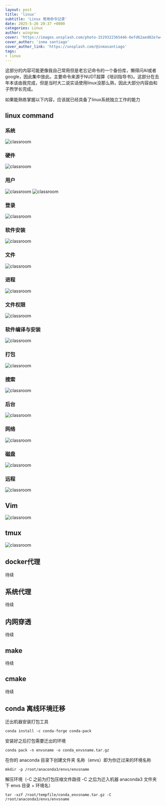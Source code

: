 ```yaml
---
layout: post
title: 'linux'
subtitle: 'Linux 常用命令记录'
date: 2025-5-26 20:37 +0800
categories: Linux
author: wingrew
cover: 'https://images.unsplash.com/photo-1529322365446-6efd62aed02e?w=1600&q=900'
cover_author: 'inma santiago'
cover_author_link: 'https://unsplash.com/@inmasantiago'
tags: 
- linux   
---
```


这部分的内容可能更像我自己常用但是老忘记命令的一个备份库，懒得问AI或者google，因此集中放此。主要命令来源于NUDT超算《培训指导书》。这部分在去年本该由我完成，但是当时大二说实话使用linux没那么熟，因此大部分内容由和子煦学长完成。

如果能熟练掌握以下内容，应该就已经具备了linux系统独立工作的能力

## linux command

### 系统
![classroom](https://raw.githubusercontent.com/wingrew/wingrew.github.io/main/docs/_posts/Linux/系统.png)

### 硬件
![classroom](https://raw.githubusercontent.com/wingrew/wingrew.github.io/main/docs/_posts/Linux/硬件.png)

### 用户

![classroom](https://raw.githubusercontent.com/wingrew/wingrew.github.io/main/docs/_posts/Linux/用户.png)
![classroom](https://raw.githubusercontent.com/wingrew/wingrew.github.io/main/docs/_posts/Linux/免密.png)

### 登录

![classroom](https://raw.githubusercontent.com/wingrew/wingrew.github.io/main/docs/_posts/Linux/登录.png)


### 软件安装

![classroom](https://raw.githubusercontent.com/wingrew/wingrew.github.io/main/docs/_posts/Linux/软件安装.png)

### 文件

![classroom](https://raw.githubusercontent.com/wingrew/wingrew.github.io/main/docs/_posts/Linux/文件.png)


### 进程

![classroom](https://raw.githubusercontent.com/wingrew/wingrew.github.io/main/docs/_posts/Linux/进程.png)


### 文件权限

![classroom](https://raw.githubusercontent.com/wingrew/wingrew.github.io/main/docs/_posts/Linux/权限.png)


### 软件编译与安装


![classroom](https://raw.githubusercontent.com/wingrew/wingrew.github.io/main/docs/_posts/Linux/软件编译与安装.png)

### 打包

![classroom](https://raw.githubusercontent.com/wingrew/wingrew.github.io/main/docs/_posts/Linux/打包.png)


### 搜索

![classroom](https://raw.githubusercontent.com/wingrew/wingrew.github.io/main/docs/_posts/Linux/搜索.png)



### 后台


![classroom](https://raw.githubusercontent.com/wingrew/wingrew.github.io/main/docs/_posts/Linux/后台运行.png)

### 网络

![classroom](https://raw.githubusercontent.com/wingrew/wingrew.github.io/main/docs/_posts/Linux/网络.png)


### 磁盘


![classroom](https://raw.githubusercontent.com/wingrew/wingrew.github.io/main/docs/_posts/Linux/磁盘.png)


### 远程

![classroom](https://raw.githubusercontent.com/wingrew/wingrew.github.io/main/docs/_posts/Linux/远程.png)



## Vim

![classroom](https://raw.githubusercontent.com/wingrew/wingrew.github.io/main/docs/_posts/Linux/Vim.png)


## tmux

![classroom](https://raw.githubusercontent.com/wingrew/wingrew.github.io/main/docs/_posts/Linux/tmux.png)


## docker代理

待续

## 系统代理

待续

## 内网穿透

待续

## make

待续

## cmake

待续

## conda 离线环境迁移

迁出机器安装打包工具
```
conda install -c conda-forge conda-pack
```

安装好之后打包需要迁出的环境
```
conda pack -n envsname -o conda_envsname.tar.gz
```

在你的 anaconda 目录下创建文件夹 名称（envs）即为你迁过来的环境名称
```
mkdir -p /root/anaconda3/envs/envsname
```

解压环境（-C 之前为打包压缩文件路径 -C 之后为迁入机器 anaconda3 文件夹下 envs 目录 + 环境名）
```
tar -xzf /root/tempfile/conda_envsname.tar.gz -C /root/anaconda3/envs/envsname
```
 








